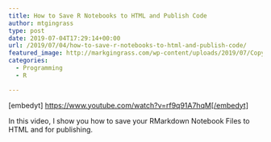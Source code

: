 ```yaml
---
title: How to Save R Notebooks to HTML and Publish Code
author: mtgingrass
type: post
date: 2019-07-04T17:29:14+00:00
url: /2019/07/04/how-to-save-r-notebooks-to-html-and-publish-code/
featured_image: http://markgingrass.com/wp-content/uploads/2019/07/Copy-of-Copy-of-Python-Virtual-Environment.png
categories:
  - Programming
  - R

---
```

[embedyt] https://www.youtube.com/watch?v=rf9q91A7hqM[/embedyt]
  
In this video, I show you how to save your RMarkdown Notebook Files to HTML and for publishing.